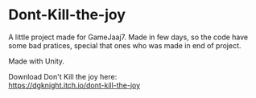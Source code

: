 # Dont-Kill-the-joy

A little project made for GameJaaj7. Made in few days, so the code have some bad pratices, special that ones who was made in end of project.

Made with Unity.

Download Don't Kill the joy here:	
https://dgknight.itch.io/dont-kill-the-joy
